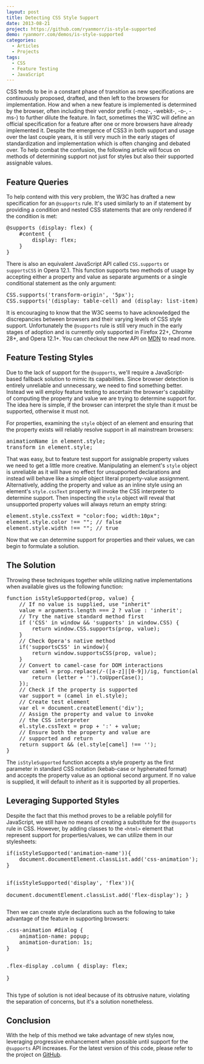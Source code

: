 ```yaml
---
layout: post
title: Detecting CSS Style Support
date: 2013-08-21
project: https://github.com/ryanmorr/is-style-supported
demo: ryanmorr.com/demos/is-style-supported
categories:
  - Articles
  - Projects
tags:
  - CSS
  - Feature Testing
  - JavaScript
---
```


CSS tends to be in a constant phase of transition as new specifications are continuously proposed, drafted, and then left to the browsers for implementation. How and when a new feature is implemented is determined by the browser, often including their vendor prefix (-moz-, -webkit-, -o-, -ms-) to further dilute the feature. In fact, sometimes the W3C will define an official specification for a feature after one or more browsers have already implemented it. Despite the emergence of CSS3 in both support and usage over the last couple years, it is still very much in the early stages of standardization and implementation which is often changing and debated over. To help combat the confusion, the following article will focus on methods of determining support not just for styles but also their supported assignable values.

## Feature Queries

To help contend with this very problem, the W3C has drafted a new specification for an `@supports` rule. It's used similarly to an if statement by providing a condition and nested CSS statements that are only rendered if the condition is met:

<div class="code-block">
  <pre class="prettyprint lang-css">
@supports (display: flex) {
    #content {
        display: flex;
    }
}
</pre>
</div>

There is also an equivalent JavaScript API called `CSS.supports` or `supportsCSS` in Opera 12.1. This function supports two methods of usage by accepting either a property and value as separate arguments or a single conditional statement as the only argument:

<div class="code-block">
  <pre class="prettyprint lang-javascript">
CSS.supports('transform-origin', '5px');
CSS.supports('(display: table-cell) and (display: list-item)');
</pre>
</div>

It is encouraging to know that the W3C seems to have acknowledged the discrepancies between browsers and their varying levels of CSS style support. Unfortunately the `@supports` rule is still very much in the early stages of adoption and is currently only supported in Firefox 22+, Chrome 28+, and Opera 12.1+. You can checkout the new API on [MDN](https://developer.mozilla.org/en-US/docs/Web/CSS/@supports) to read more. 

## Feature Testing Styles

Due to the lack of support for the `@supports`, we'll require a JavaScript-based fallback solution to mimic its capabilities. Since browser detection is entirely unreliable and unnecessary, we need to find something better. Instead we will employ feature testing to ascertain the browser's capability of computing the property and value we are trying to determine support for. The idea here is simple, if the browser can interpret the style than it must be supported, otherwise it must not.

For properties, examining the `style` object of an element and ensuring that the property exists will reliably resolve support in all mainstream browsers:

<div class="code-block">
  <pre class="prettyprint lang-javascript">
animationName in element.style;
transform in element.style;
</pre>
</div>

That was easy, but to feature test support for assignable property values we need to get a little more creative. Manipulating an element's `style` object is unreliable as it will have no effect for unsupported declarations and instead will behave like a simple object literal property-value assignment. Alternatively, adding the property and value as an inline style using an element's `style.cssText` property will invoke the CSS interpreter to determine support. Then inspecting the `style` object will reveal that unsupported property values will always return an empty string:

<div class="code-block">
  <pre class="prettyprint lang-javascript">
element.style.cssText = "color:foo; width:10px";
element.style.color !== ""; // false
element.style.width !== ""; // true
</pre>
</div>

Now that we can determine support for properties and their values, we can begin to formulate a solution.

## The Solution

Throwing these techniques together while utilizing native implementations when available gives us the following function:

<div class="code-block">
  <pre class="prettyprint lang-javascript">
function isStyleSupported(prop, value) {
    // If no value is supplied, use "inherit"
    value = arguments.length === 2 ? value : 'inherit';
    // Try the native standard method first
    if ('CSS' in window && 'supports' in window.CSS) {
        return window.CSS.supports(prop, value);
    }
    // Check Opera's native method
    if('supportsCSS' in window){
        return window.supportsCSS(prop, value);
    }
    // Convert to camel-case for DOM interactions
    var camel = prop.replace(/-([a-z]|[0-9])/ig, function(all, letter) {
        return (letter + '').toUpperCase();                          
    });
    // Check if the property is supported
    var support = (camel in el.style);
    // Create test element
    var el = document.createElement('div');
    // Assign the property and value to invoke
    // the CSS interpreter
    el.style.cssText = prop + ':' + value;
    // Ensure both the property and value are
    // supported and return
    return support && (el.style[camel] !== '');
}
</pre>
</div>

The `isStyleSupported` function accepts a style property as the first parameter in standard CSS notation (kebab-case or hyphenated format) and accepts the property value as an optional second argument. If no value is supplied, it will default to _inherit_ as it is supported by all properties. 

## Leveraging Supported Styles

Despite the fact that this method proves to be a reliable polyfill for JavaScript, we still have no means of creating a substitute for the `@supports` rule in CSS. However, by adding classes to the `<html>` element that represent support for properties/values, we can utilize them in our stylesheets:

<div class="code-block">
  <pre class="prettyprint lang-javascript">
if(isStyleSupported('animation-name')){
    document.documentElement.classList.add('css-animation');
}

if(isStyleSupported('display', 'flex')){    
    document.documentElement.classList.add('flex-display');
}
</pre>
</div>

Then we can create style declarations such as the following to take advantage of the feature in supporting browsers:

<div class="code-block">
  <pre class="prettyprint lang-css">
.css-animation #dialog {
    animation-name: popup;
    animation-duration: 1s;
}

.flex-display .column {
    display: flex;  
}
</pre>
</div>

This type of solution is not ideal because of its obtrusive nature, violating the separation of concerns, but it's a solution nonetheless.

## Conclusion

With the help of this method we take advantage of new styles now, leveraging progressive enhancement when possible until support for the `@supports` API increases. For the latest version of this code, please refer to the project on [GitHub](https://github.com/ryanmorr/is-style-supported).